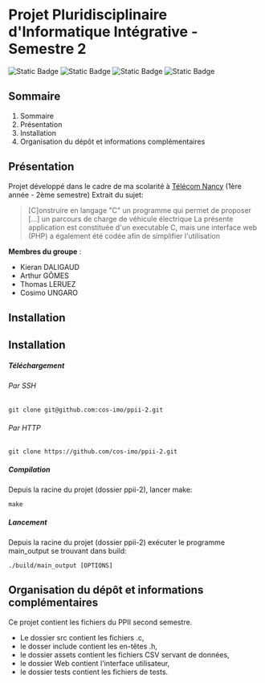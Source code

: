 # Projet Pluridisciplinaire d'Informatique Intégrative - Semestre 2

![Static Badge](https://img.shields.io/badge/Scolaire-TelecomNancy-purple)
![Static Badge](https://img.shields.io/badge/Langage-C-blue)
![Static Badge](https://img.shields.io/badge/Langage-Makefile-green)
![Static Badge](https://img.shields.io/badge/Interface_web-PHP-purple)

## Sommaire
1. Sommaire
2. Présentation
3. Installation
4. Organisation du dépôt et informations complémentaires

## Présentation
Projet développé dans le cadre de ma scolarité à [Télécom Nancy](https://telecomnancy.univ-lorraine.fr) (1ère année - 2ème semestre)
Extrait du sujet:

> [C]onstruire en langage "C" un programme qui permet de proposer [...] un parcours de charge de véhicule électrique
La présente application est constituée d'un executable C, mais une interface web (PHP) a également été codée afin de simplifier l'utilisation 

**Membres du groupe** :
- Kieran DALIGAUD
- Arthur GÔMES
- Thomas LERUEZ
- Cosimo UNGARO

## Installation

## Installation
##### Téléchargement
###### Par SSH
```
git clone git@github.com:cos-imo/ppii-2.git
```
###### Par HTTP
```
git clone https://github.com/cos-imo/ppii-2.git
```

##### Compilation
Depuis la racine du projet (dossier ppii-2), lancer make:
```
make
```


##### Lancement
Depuis la racine du projet (dossier ppii-2) exécuter le programme main_output se trouvant dans build:
```
./build/main_output [OPTIONS]
```

## Organisation du dépôt et informations complémentaires

Ce projet contient les fichiers du PPII second semestre.
- Le dossier src contient les fichiers .c,
- le dosser include contient les en-têtes .h,
- le dossier assets contient les fichiers CSV servant de données,
- le dossier Web contient l'interface utilisateur,
- le dossier tests contient les fichiers de tests.


